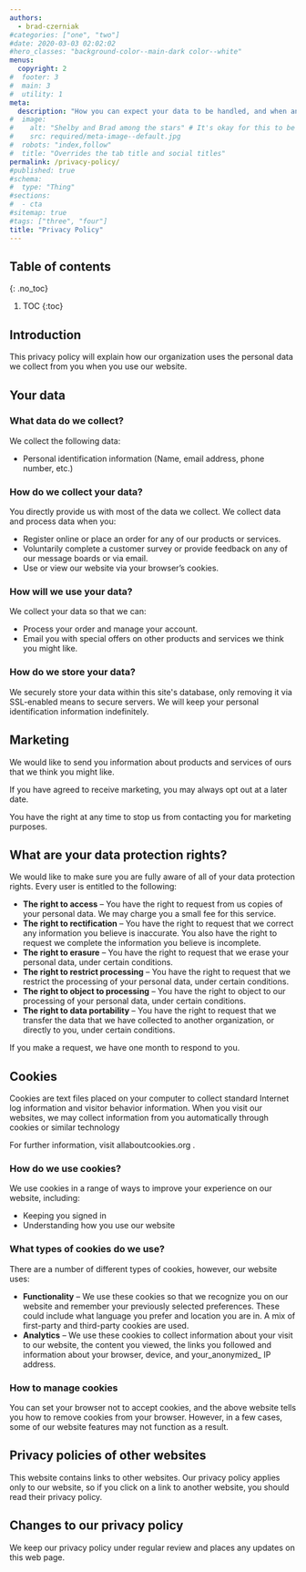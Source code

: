 ```yaml
---
authors:
  - brad-czerniak
#categories: ["one", "two"]
#date: 2020-03-03 02:02:02
#hero_classes: "background-color--main-dark color--white"
menus:
  copyright: 2
#  footer: 3
#  main: 3
#  utility: 1
meta:
  description: "How you can expect your data to be handled, and when and where cookies are used on the site."
#  image:
#    alt: "Shelby and Brad among the stars" # It's okay for this to be empty if the image is decorative
#    src: required/meta-image--default.jpg
#  robots: "index,follow"
#  title: "Overrides the tab title and social titles"
permalink: /privacy-policy/
#published: true
#schema:
#  type: "Thing"
#sections:
#  - cta
#sitemap: true
#tags: ["three", "four"]
title: "Privacy Policy"
---
```


## Table of contents
{: .no_toc}

1. TOC
{:toc}

## Introduction

This privacy policy will explain how our organization uses the personal data we collect from you when you use our website.

## Your data

### What data do we collect?

We collect the following data:

  * Personal identification information (Name, email address, phone number, etc.)


### How do we collect your data?

You directly provide us with most of the data we collect. We collect data and process data when you:

  * Register online or place an order for any of our products or services.
  * Voluntarily complete a customer survey or provide feedback on any of our message boards or via email.
  * Use or view our website via your browser’s cookies.

### How will we use your data?

We collect your data so that we can:

  * Process your order and manage your account.
  * Email you with special offers on other products and services we think you might like.

### How do we store your data?

We securely store your data within this site's database, only removing it via SSL-enabled means to secure servers.
We will keep your personal identification information indefinitely.

## Marketing

We would like to send you information about products and services of ours that we think you might like.

If you have agreed to receive marketing, you may always opt out at a later date.

You have the right at any time to stop us from contacting you for marketing purposes.

## What are your data protection rights?

We would like to make sure you are fully aware of all of your data protection rights. Every user is entitled to the following:

  * **The right to access** – You have the right to request from us copies of your personal data. We may charge you a small
    fee for this service.
  * **The right to rectification** – You have the right to request that we correct any information you believe is inaccurate.
    You also have the right to request we complete the information you believe is incomplete.
  * **The right to erasure** – You have the right to request that we erase your personal data, under certain conditions.
  * **The right to restrict processing** – You have the right to request that we restrict the processing of your personal
    data, under certain conditions.
  * **The right to object to processing** – You have the right to object to our processing of your personal data, under
    certain conditions.
  * **The right to data portability** – You have the right to request that we transfer the data that we have collected to
    another organization, or directly to you, under certain conditions.

If you make a request, we have one month to respond to you.

## Cookies

Cookies are text files placed on your computer to collect standard Internet log information and visitor behavior information.
When you visit our websites, we may collect information from you automatically through cookies or similar technology

For further information, visit allaboutcookies.org .

### How do we use cookies?

We use cookies in a range of ways to improve your experience on our website, including:

  * Keeping you signed in
  * Understanding how you use our website

### What types of cookies do we use?

There are a number of different types of cookies, however, our website uses:

  * **Functionality** – We use these cookies so that we recognize you on our website and remember your previously selected
    preferences. These could include what language you prefer and location you are in. A mix of first-party and third-party
    cookies are used.
  * **Analytics** – We use these cookies to collect information about your visit to our website, the content you viewed,
    the links you followed and information about your browser, device, and your_anonymized_ IP address.

### How to manage cookies

You can set your browser not to accept cookies, and the above website tells you how to remove cookies from your browser.
However, in a few cases, some of our website features may not function as a result.

## Privacy policies of other websites

This website contains links to other websites. Our privacy policy applies only to our website, so if you click on a link
to another website, you should read their privacy policy.

## Changes to our privacy policy

We keep our privacy policy under regular review and places any updates on this web page.
